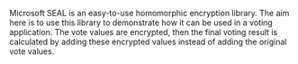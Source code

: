 Microsoft SEAL is an easy-to-use homomorphic encryption library. The aim here is to use this library to demonstrate how it can be used in a voting application. 
The vote values are encrypted, then the final voting result is calculated by adding these encrypted values instead of adding the original vote values. 

